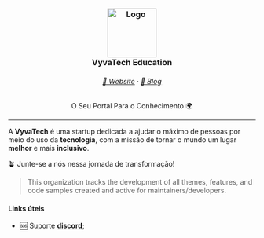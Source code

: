 <h3 align="center">
	<img src="[https://draculatheme.com/static/icons/used/pack-1/045-dracula.svg](https://imgur.com/e7BRG49.png)" width="100" alt="Logo"/>
    <br/>
	VyvaTech Education
</h3>

<h6 align="center">
  <a href="https://education.vyva.tech">🏰 Website</a>
  ·
  <a href="https://blog.vyva.tech">📰 Blog</a>
</h6>

<p align="center">
  O Seu Portal Para o Conhecimento 🌍
</p>

<hr/>

A **VyvaTech** é uma startup dedicada a ajudar o máximo de pessoas por meio do uso da **tecnologia**, com a missão de tornar o mundo um lugar **melhor** e mais **inclusivo**.

🪴 Junte-se a nós nessa jornada de transformação!

> This organization tracks the development of all themes, features, and code samples created and active for maintainers/developers.

#### Links úteis

- 🆘 Suporte [**discord**](https://discord.gg/VktkEVqN5X);
